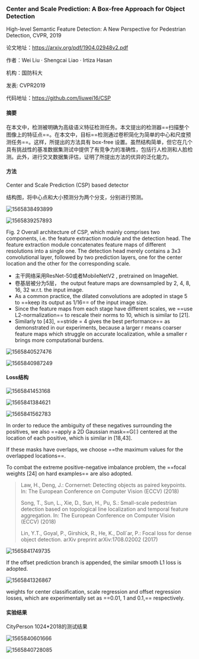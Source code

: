 ### Center and Scale Prediction: A Box-free Approach for Object Detection

High-level Semantic Feature Detection: A New Perspective for Pedestrian Detection, CVPR, 2019

论文地址：https://arxiv.org/pdf/1904.02948v2.pdf

作者：Wei Liu · Shengcai Liao · Irtiza Hasan

机构：国防科大

发表: CVPR2019

代码地址：https://github.com/liuwei16/CSP



#### 摘要

在本文中，检测被明确为高级语义特征检测任务。本文提出的检测器==扫描整个图像上的特征点==。在本文中，目标==检测通过卷积简化为简单的中心和尺度预测任务==。这样，所提出的方法具有 box-free 设置。虽然结构简单，但它在几个具有挑战性的基准数据集测试中提供了有竞争力的准确性，包括行人检测和人脸检测。此外，进行交叉数据集评估，证明了所提出方法的优异的泛化能力。



#### 方法

Center and Scale Prediction (CSP) based detector

结构图，将中心点和大小预测分为两个分支，分别进行预测。

![1565838493899](C:\Users\j00496872\Desktop\Notes\raw_images\1565838493899.png)

![1565839257893](C:\Users\j00496872\Desktop\Notes\raw_images\1565839257893.png)

Fig. 2 Overall architecture of CSP, which mainly comprises two components, i.e. the feature extraction
module and the detection head. The feature extraction module concatenates feature maps of different resolutions into a single one. The detection head merely contains a 3x3 convolutional layer, followed by two
prediction layers, one for the center location and the other for the corresponding scale.

- 主干网络采用ResNet-50或者MobileNetV2 , pretrained on ImageNet.
- 卷基层被分为5层， the output feature maps are downsampled by 2, 4, 8, 16, 32 w.r.t. the input image. 
- As a common practice, the dilated convolutions are adopted in stage 5 to ==keep its output as 1/16== of the input image size.
- Since the feature maps from each stage have different scales, we ==use L2-normalization== to rescale their norms to 10, which is similar to [21]. 
- Similarly to [43], ==stride = 4 gives the best performance== as demonstrated in our experiments, because a larger r means coarser feature maps which struggle on accurate localization, while a smaller r brings more computational burdens.

![1565840527476](C:\Users\j00496872\Desktop\Notes\raw_images\1565840527476.png)

![1565840987249](C:\Users\j00496872\Desktop\Notes\raw_images\1565840987249.png)

#### Loss结构

![1565841453168](C:\Users\j00496872\Desktop\Notes\raw_images\1565841453168.png)

![1565841384621](C:\Users\j00496872\Desktop\Notes\raw_images\1565841487883.png)

![1565841562783](C:\Users\j00496872\Desktop\Notes\raw_images\1565841562783.png)

In order to reduce the ambiguity of these negatives surrounding the positives, we also ==apply a 2D Gaussian mask==G(:) centered at the location of each positive, which is similar in [18,43].

If these masks have overlaps, we choose ==the maximum values for the overlapped locations==. 

To combat the extreme positive-negative imbalance problem, the ==focal weights [24] on hard examples== are also adopted. 

> Law, H., Deng, J.: Cornernet: Detecting objects as paired keypoints. In: The European Conference on
> Computer Vision (ECCV) (2018)
>
> Song, T., Sun, L., Xie, D., Sun, H., Pu, S.: Small-scale pedestrian detection based on topological line
> localization and temporal feature aggregation. In: The European Conference on Computer Vision
> (ECCV) (2018)
>
> Lin, Y.T., Goyal, P., Girshick, R., He, K., Doll´ar, P.: Focal loss for dense object detection. arXiv
> preprint arXiv:1708.02002 (2017)

![1565841749735](C:\Users\j00496872\AppData\Roaming\Typora\typora-user-images\1565841749735.png)

If the offset prediction branch is appended, the similar smooth L1 loss is adopted.

![1565841326867](C:\Users\j00496872\Desktop\Notes\raw_images\1565841326867.png)

weights for center classification, scale regression and offset regression losses, which are experimentally set as ==0.01, 1 and 0.1,== respectively.



#### 实验结果

CityPerson 1024*2018的测试结果

![1565840601666](C:\Users\j00496872\Desktop\Notes\raw_images\1565840601666.png)

![1565840728085](C:\Users\j00496872\Desktop\Notes\raw_images\1565840728085.png)